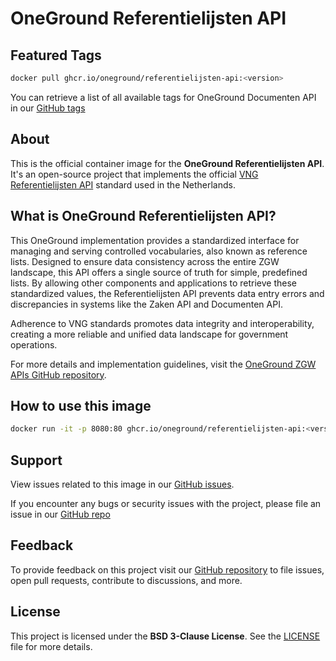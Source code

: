 # OneGround Referentielijsten API

## Featured Tags

 ```bash
 docker pull ghcr.io/oneground/referentielijsten-api:<version>
 ```

You can retrieve a list of all available tags for OneGround Documenten API in our [GitHub tags](https://github.com/OneGround/ZGW-APIs/tags)

## About

This is the official container image for the **OneGround Referentielijsten API**. It's an open-source project that implements the official [VNG Referentielijsten API](https://redocly.github.io/redoc/?url=https://raw.githubusercontent.com/VNG-Realisatie/VNG-referentielijsten/master/src/openapi.yaml&nocors) standard used in the Netherlands.

## What is OneGround Referentielijsten API?

This OneGround implementation provides a standardized interface for managing and serving controlled vocabularies, also known as reference lists. Designed to ensure data consistency across the entire ZGW landscape, this API offers a single source of truth for simple, predefined lists. By allowing other components and applications to retrieve these standardized values, the Referentielijsten API prevents data entry errors and discrepancies in systems like the Zaken API and Documenten API.

Adherence to VNG standards promotes data integrity and interoperability, creating a more reliable and unified data landscape for government operations.

For more details and implementation guidelines, visit the [OneGround ZGW APIs GitHub repository](https://github.com/OneGround/ZGW-APIs).

## How to use this image

```bash
docker run -it -p 8080:80 ghcr.io/oneground/referentielijsten-api:<version>
```

## Support

View issues related to this image in our [GitHub issues](https://github.com/OneGround/ZGW-APIs/issues).

If you encounter any bugs or security issues with the project, please file an issue in our [GitHub repo](https://github.com/OneGround/ZGW-APIs/issues/new/choose)

## Feedback

To provide feedback on this project visit our [GitHub repository](https://github.com/OneGround/ZGW-APIs) to file issues, open pull requests, contribute to discussions, and more.

## License

This project is licensed under the **BSD 3-Clause License**. See the [LICENSE](https://github.com/OneGround/ZGW-APIs/blob/main/LICENSE) file for more details.
